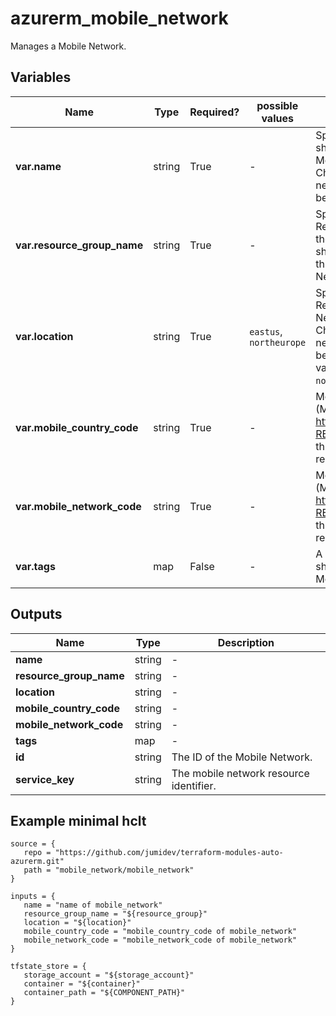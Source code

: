 # azurerm_mobile_network

Manages a Mobile Network.

## Variables

| Name | Type | Required? |  possible values |  Description |
| ---- | ---- | --------- |  ----------- | ----------- |
| **var.name** | string | True | -  |  Specifies the name which should be used for this Mobile Network. Changing this forces a new Mobile Network to be created. | 
| **var.resource_group_name** | string | True | -  |  Specifies the name of the Resource Group where the Mobile Network should exist. Changing this forces a new Mobile Network to be created. | 
| **var.location** | string | True | `eastus`, `northeurope`  |  Specifies the Azure Region where the Mobile Network should exist. Changing this forces a new Mobile Network to be created. The possible values are `eastus` and `northeurope`. | 
| **var.mobile_country_code** | string | True | -  |  Mobile country code (MCC), defined in https://www.itu.int/rec/T-REC-E.212 . Changing this forces a new resource to be created. | 
| **var.mobile_network_code** | string | True | -  |  Mobile network code (MNC), defined in https://www.itu.int/rec/T-REC-E.212 . Changing this forces a new resource to be created. | 
| **var.tags** | map | False | -  |  A mapping of tags which should be assigned to the Mobile Network. | 



## Outputs

| Name | Type | Description |
| ---- | ---- | --------- | 
| **name** | string  | - | 
| **resource_group_name** | string  | - | 
| **location** | string  | - | 
| **mobile_country_code** | string  | - | 
| **mobile_network_code** | string  | - | 
| **tags** | map  | - | 
| **id** | string  | The ID of the Mobile Network. | 
| **service_key** | string  | The mobile network resource identifier. | 

## Example minimal hclt

```hcl
source = {
   repo = "https://github.com/jumidev/terraform-modules-auto-azurerm.git" 
   path = "mobile_network/mobile_network" 
}

inputs = {
   name = "name of mobile_network" 
   resource_group_name = "${resource_group}" 
   location = "${location}" 
   mobile_country_code = "mobile_country_code of mobile_network" 
   mobile_network_code = "mobile_network_code of mobile_network" 
}

tfstate_store = {
   storage_account = "${storage_account}" 
   container = "${container}" 
   container_path = "${COMPONENT_PATH}" 
}


```